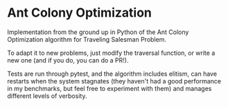 # Ant Colony Optimization

Implementation from the ground up in Python of the Ant Colony Optimization algorithm for Traveling Salesman Problem.

To adapt it to new problems, just modify the traversal function, or write a new one (and if you do, you can do a PR!).

Tests are run through pytest, and the algorithm includes elitism, can have restarts when the system stagnates (they haven't had a good performance in my benchmarks, but feel free to experiment with them) and manages different levels of verbosity.


